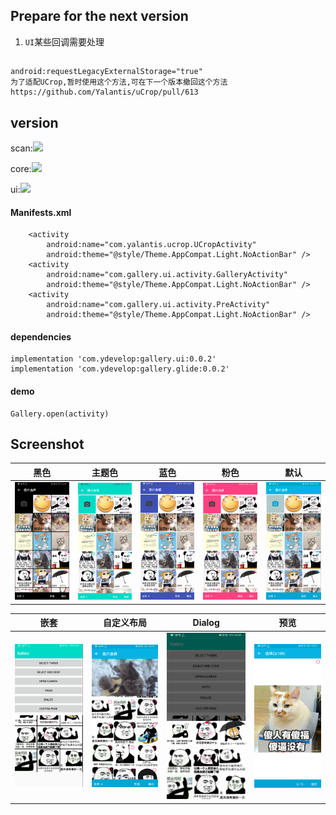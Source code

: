 ## Prepare for the next version

1. `UI`某些回调需要处理

## 

    android:requestLegacyExternalStorage="true"
    为了适配UCrop,暂时使用这个方法,可在下一个版本撤回这个方法
    https://github.com/Yalantis/uCrop/pull/613

## version

scan:![](https://api.bintray.com/packages/ydevelop/maven/gallery.scan/images/download.svg)

core:![](https://api.bintray.com/packages/ydevelop/maven/gallery.core/images/download.svg)

ui:![](https://api.bintray.com/packages/ydevelop/maven/gallery.ui/images/download.svg)

#### Manifests.xml

        <activity
            android:name="com.yalantis.ucrop.UCropActivity"
            android:theme="@style/Theme.AppCompat.Light.NoActionBar" />
        <activity
            android:name="com.gallery.ui.activity.GalleryActivity"
            android:theme="@style/Theme.AppCompat.Light.NoActionBar" />
        <activity
            android:name="com.gallery.ui.activity.PreActivity"
            android:theme="@style/Theme.AppCompat.Light.NoActionBar" />
            
#### dependencies

    implementation 'com.ydevelop:gallery.ui:0.0.2'
    implementation 'com.ydevelop:gallery.glide:0.0.2'
  
#### demo

    Gallery.open(activity)

## Screenshot

| 黑色                                   | 主题色                                | 蓝色                              | 粉色                                  | 默认
| :----:                                | :----:                                |:----:                             | :----:                               | :----: 
| ![](./screenshot/gallery_black.png)   | ![](./screenshot/gallery_app.png)    | ![](./screenshot/gallery_blue.png) | ![](./screenshot/gallery_pink.png)   | ![](./screenshot/gallery_default.png)  

| 嵌套                                        | 自定义布局                                | Dialog                                | 预览                                  
| :----:                                      | :----:                                  |:----:                                 | :----:                               
| ![](./screenshot/gallery_combination.png)   | ![](./screenshot/gallery_banner.png)    | ![](./screenshot/gallery_dialog.png)  | ![](./screenshot/gallery_preview.png)  